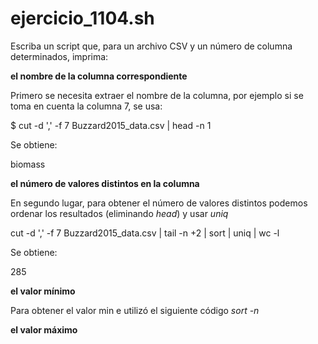 # ejercicio_1104.sh

Escriba un script que, para un archivo CSV y un número de columna determinados, imprima:

**el nombre de la columna correspondiente**

Primero se necesita extraer el nombre de la columna, por ejemplo si se toma en cuenta la columna 7, se usa:

$ cut -d ',' -f 7 Buzzard2015_data.csv | head -n 1

Se obtiene: 

biomass

**el número de valores distintos en la columna**

En segundo lugar, para obtener el número de valores distintos podemos ordenar los resultados (eliminando *head*) y usar *uniq*

cut -d ',' -f 7 Buzzard2015_data.csv | tail -n +2 | sort | uniq | wc -l       

Se obtiene:

285


**el valor mínimo**

Para obtener el valor min e utilizó el siguiente código *sort -n* 

**el valor máximo**
